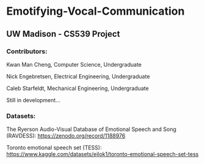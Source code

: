 # Emotifying-Vocal-Communication

## UW Madison - CS539 Project
### Contributors: 
Kwan Man Cheng, Computer Science, Undergraduate

Nick Engebretsen, Electrical Engineering, Undergraduate

Caleb Starfeldt, Mechanical Engineering, Undergraduate

Still in development...
### Datasets:
The Ryerson Audio-Visual Database of Emotional Speech and Song (RAVDESS): https://zenodo.org/record/1188976

Toronto emotional speech set (TESS): https://www.kaggle.com/datasets/ejlok1/toronto-emotional-speech-set-tess
